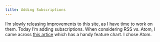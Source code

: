 ```yaml
---
title: Adding Subscriptions
---
```


I&rsquo;m slowly releasing improvements to this site, as I have time to work on them. Today I&rsquo;m adding subscriptions.
When considering RSS vs. Atom, I came across [this artice](http://blogs.iis.net/vsood/archive/2008/10/06/the-world-of-syndication-atom-1-0-vs-rss-2-0.aspx)
which has a handy feature chart. I chose Atom.